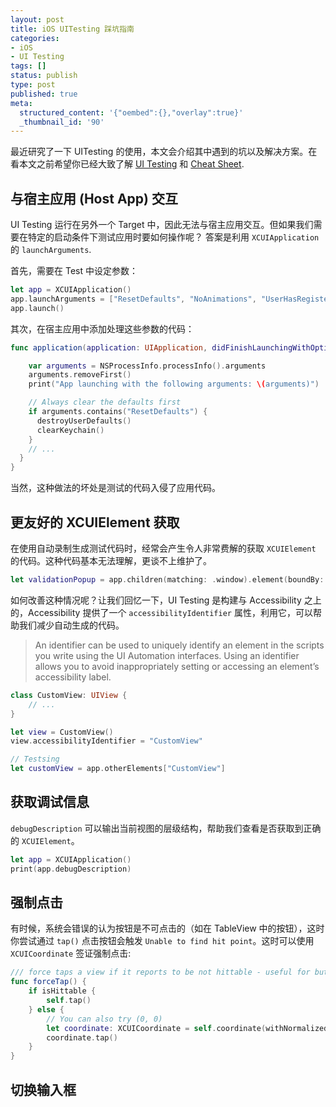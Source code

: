 ```yaml
---
layout: post
title: iOS UITesting 踩坑指南
categories:
- iOS
- UI Testing
tags: []
status: publish
type: post
published: true
meta:
  structured_content: '{"oembed":{},"overlay":true}'
  _thumbnail_id: '90'
---
```

最近研究了一下 UITesting 的使用，本文会介绍其中遇到的坑以及解决方案。在看本文之前希望你已经大致了解 [UI Testing](https://onevcat.com/2015/09/ui-testing/) 和 [Cheat Sheet](https://github.com/joemasilotti/UI-Testing-Cheat-Sheet).

## 与宿主应用 (Host App) 交互

UI Testing 运行在另外一个 Target 中，因此无法与宿主应用交互。但如果我们需要在特定的启动条件下测试应用时要如何操作呢？ 答案是利用 `XCUIApplication` 的 `launchArguments`.

首先，需要在 Test 中设定参数：

```swift
let app = XCUIApplication()
app.launchArguments = ["ResetDefaults", "NoAnimations", "UserHasRegistered"]
app.launch()
```

其次，在宿主应用中添加处理这些参数的代码：

```swift
func application(application: UIApplication, didFinishLaunchingWithOptions launchOptions: [NSObject: AnyObject]?) -> Bool {

    var arguments = NSProcessInfo.processInfo().arguments
    arguments.removeFirst()
    print("App launching with the following arguments: \(arguments)")

    // Always clear the defaults first
    if arguments.contains("ResetDefaults") {
      destroyUserDefaults()
      clearKeychain()
    }
    // ...
  }
}
```

当然，这种做法的坏处是测试的代码入侵了应用代码。

## 更友好的 XCUIElement 获取

在使用自动录制生成测试代码时，经常会产生令人非常费解的获取 `XCUIElement` 的代码。这种代码基本无法理解，更谈不上维护了。

```swift
let validationPopup = app.children(matching: .window).element(boundBy: 0).children(matching: .other).element(boundBy: 1).children(matching: .other).element(boundBy: 1)
```

如何改善这种情况呢？让我们回忆一下，UI Testing 是构建与 Accessibility 之上的，Accessibility 提供了一个 `accessibilityIdentifier` 属性，利用它，可以帮助我们减少自动生成的代码。
> An identifier can be used to uniquely identify an element in the scripts you write using the UI Automation interfaces. Using an identifier allows you to avoid inappropriately setting or accessing an element’s accessibility label.

```swift
class CustomView: UIView {
    // ...
}

let view = CustomView()
view.accessibilityIdentifier = "CustomView"

// Testsing
let customView = app.otherElements["CustomView"]
```

## 获取调试信息

`debugDescription` 可以输出当前视图的层级结构，帮助我们查看是否获取到正确的 `XCUIElement`。

```swift
let app = XCUIApplication()
print(app.debugDescription)
```

## 强制点击

有时候，系统会错误的认为按钮是不可点击的（如在 TableView 中的按钮），这时你尝试通过 `tap()` 点击按钮会触发 `Unable to find hit point`。这时可以使用 `XCUICoordinate` 签证强制点击:

```swift
/// force taps a view if it reports to be not hittable - useful for buttons in cells
func forceTap() {
    if isHittable {
        self.tap()
    } else {
        // You can also try (0, 0)
        let coordinate: XCUICoordinate = self.coordinate(withNormalizedOffset: CGVector(dx: 0.5, dy: 0.5))
        coordinate.tap()
    }
}
```

## 切换输入框
